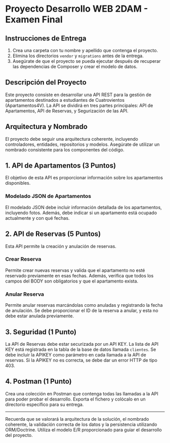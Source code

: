 # Proyecto Desarrollo WEB 2DAM - Examen Final

## Instrucciones de Entrega

1. Crea una carpeta con tu nombre y apellido que contenga el proyecto.
2. Elimina los directorios `vendor` y `migrations` antes de la entrega.
3. Asegúrate de que el proyecto se pueda ejecutar después de recuperar las dependencias de Composer y crear el modelo de datos.

## Descripción del Proyecto

Este proyecto consiste en desarrollar una API REST para la gestión de apartamentos destinados a estudiantes de Cuatrovientos (Apartamentos4V). La API se dividirá en tres partes principales: API de Apartamentos, API de Reservas, y Segurización de las API.

## Arquitectura y Nombrado

El proyecto debe seguir una arquitectura coherente, incluyendo controladores, entidades, repositorios y modelos. Asegúrate de utilizar un nombrado consistente para los componentes del código.

## 1. API de Apartamentos (3 Puntos)

El objetivo de esta API es proporcionar información sobre los apartamentos disponibles. 

### Modelado JSON de Apartamentos

El modelado JSON debe incluir información detallada de los apartamentos, incluyendo fotos. Además, debe indicar si un apartamento está ocupado actualmente y con qué fechas.

## 2. API de Reservas (5 Puntos)

Esta API permite la creación y anulación de reservas.

### Crear Reserva

Permite crear nuevas reservas y valida que el apartamento no esté reservado previamente en esas fechas. Además, verifica que todos los campos del BODY son obligatorios y que el apartamento exista.

### Anular Reserva

Permite anular reservas marcándolas como anuladas y registrando la fecha de anulación. Se debe proporcionar el ID de la reserva a anular, y esta no debe estar anulada previamente.

## 3. Seguridad (1 Punto)

La API de Reservas debe estar securizada por un API KEY. La lista de API KEY está registrada en la tabla de la base de datos llamada `clientes`. Se debe incluir la APIKEY como parámetro en cada llamada a la API de reservas. Si la APIKEY no es correcta, se debe dar un error HTTP de tipo 403.

## 4. Postman (1 Punto)

Crea una colección en Postman que contenga todas las llamadas a la API para poder probar el desarrollo. Exporta el fichero y colócalo en un directorio específico para su entrega.

---

Recuerda que se valorará la arquitectura de la solución, el nombrado coherente, la validación correcta de los datos y la persistencia utilizando ORM/Doctrine. Utiliza el modelo E/R proporcionado para guiar el desarrollo del proyecto.
